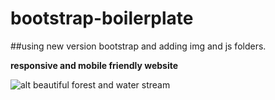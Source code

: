 # bootstrap-boilerplate

##using new version bootstrap and adding img and js folders.

**responsive and mobile friendly website**


![alt beautiful forest and water stream](view.jpg)
